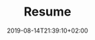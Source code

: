 ---
title: Resume
date: 2019-08-14T21:39:10+02:00
draft: false
type: resume
url: /resume/

menu:
  main:
    weight: 7
    name: Resume
---